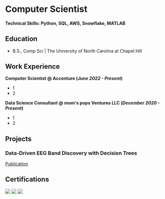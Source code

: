 # Computer Scientist

#### Technical Skills: Python, SQL, AWS, Snowflake, MATLAB

## Education 			        		
- B.S., Comp Sci | The University of North Carolina at Chapel Hill

## Work Experience
**Computer Scientist @ Accenture (_June 2022 - Present_)**
- 1
- 2

**Data Science Consultant @ mom's pops Ventures LLC (_December 2020 - Present_)**
- 1
- 2
## Projects
### Data-Driven EEG Band Discovery with Decision Trees
[Publication](google.com)

## Certifications
<div>
<img src="https://img.shields.io/badge/-Security%2B-FF0000?&style=for-the-badge&logo=CompTIA&logoColor=white" />
<img src="https://img.shields.io/badge/Google%20Cybersecurity-34A853?style=for-the-badge&logo=google&logoColor=white" />
<img src="https://img.shields.io/badge/eJPTv2-000000?style=for-the-badge&logo=protonmail&logoColor=white" />
